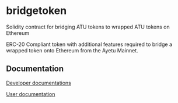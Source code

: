# bridgetoken
Solidity contract for bridging ATU tokens to wrapped ATU tokens on Ethereum

ERC-20 Compliant token with additional features required to bridge a wrapped token onto Ethereum from the Ayetu Mainnet.

## Documentation

[Developer documentations](https://github.com/ayetunet/bridgetoken/blob/main/dev-doc.md)

[User documentation](https://github.com/ayetunet/bridgetoken/blob/main/user-doc.md)

